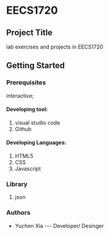 # EECS1720
## Project Title
lab exercises and projects in EECS1720
## Getting Started
### Prerequisites

interactive;

#### Developing tool:
1. visual studio code
2. Github


#### Developing Languages:
1. HTML5
2. CSS
3. Javascript


### Library
1. json

### Authors 
* Yuchen Xia --- Developer/ Desinger